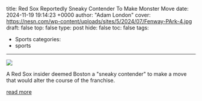 title: Red Sox Reportedly Sneaky Contender To Make Monster Move
date: 2024-11-19 19:14:23 +0000
author: "Adam London"
cover: https://nesn.com/wp-content/uploads/sites/5/2024/07/Fenway-PArk-4.jpg
draft: false
top: false
type: post
hide: false
toc: false
tags:
  - Sports
categories:
  - sports
---

![](https://nesn.com/wp-content/uploads/sites/5/2024/07/Fenway-PArk-4.jpg)

A Red Sox insider deemed Boston a "sneaky contender" to make a move that would alter the course of the franchise.

[read more](https://nesn.com/2024/11/red-sox-reportedly-sneaky-contender-to-make-monster-move/)
